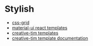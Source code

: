 # Stylish

- [css-grid](https://css-tricks.com/snippets/css/complete-guide-grid/)
- [material-ui react templates](https://material-ui.com/store/?utm_source=docs&utm_medium=referral&utm_campaign=example-projects-store)
- [creative-tim templates](https://www.creative-tim.com/templates/material-ui)
- [creative-tim template documentation](https://demos.creative-tim.com/material-dashboard-react/#/documentation/tutorial)
